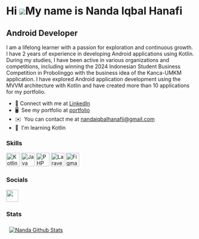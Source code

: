 Hi ![](https://user-images.githubusercontent.com/18350557/176309783-0785949b-9127-417c-8b55-ab5a4333674e.gif)My name is Nanda Iqbal Hanafi
=============================================================================================================================================

Android Developer
----------------------------------

I am a lifelong learner with a passion for exploration and continuous growth. I have 2 years of experience in developing Android applications using Kotlin. During my studies, I have been active in various organizations and competitions, including winning the 2024 Indonesian Student Business Competition in Probolinggo with the business idea of the Kanca-UMKM application. I have explored Android application development using the MVVM architecture with Kotlin and have created more than 10 applications for my portfolio.

* 🙌  Connect with me at [LinkedIn](https://www.linkedin.com/in/nandaiqbalhanafi/)
* 🖥️  See my portfolio at [portfolio](https://bit.ly/nanda-s-project-portfolio)
* ✉️  You can contact me at [nandaiqbalhanafii@gmail.com](nandaiqbalhanafii@gmail.com)
* 🧠  I'm learning Kotlin


### Skills


<p align="left">
<a href="https://kotlinlang.org/" target="_blank" rel="noreferrer"><img src="https://raw.githubusercontent.com/danielcranney/readme-generator/main/public/icons/skills/kotlin-colored.svg" width="36" height="36" alt="Kotlin" /></a>
<a href="https://www.java.com/" target="_blank" rel="noreferrer"><img src="https://raw.githubusercontent.com/danielcranney/readme-generator/main/public/icons/skills/java-colored.svg" width="36" height="36" alt="Java" /></a>
<a href="https://www.php.net/" target="_blank" rel="noreferrer"><img src="https://raw.githubusercontent.com/danielcranney/readme-generator/main/public/icons/skills/php-colored.svg" width="36" height="36" alt="PHP" /></a>
<a href="https://laravel.com/" target="_blank" rel="noreferrer"><img src="https://raw.githubusercontent.com/danielcranney/readme-generator/main/public/icons/skills/laravel-colored.svg" width="36" height="36" alt="Laravel" /></a>
<a href="https://www.figma.com/" target="_blank" rel="noreferrer"><img src="https://raw.githubusercontent.com/danielcranney/readme-generator/main/public/icons/skills/figma-colored.svg" width="36" height="36" alt="Figma" /></a>
</p>


### Socials

<p align="left"> 
<a href="https://www.linkedin.com/in/nandaiqbalhanafi" target="_blank" rel="noreferrer"><img src="https://raw.githubusercontent.com/danielcranney/readme-generator/main/public/icons/socials/linkedin.svg" width="32" height="32" /></a></p>


### Stats
<a href="https://github.com/nandaiqbalh">
  <img align="center" style="margin:0.5rem" src="https://github-readme-stats.vercel.app/api?username=nandaiqbalh&show_icons=true&line_height=27&count_private=true&title_color=e3be7a&text_color=c9cacc&icon_color=4AB097&bg_color=0d1117" alt="Nanda Github Stats" />
</a>
